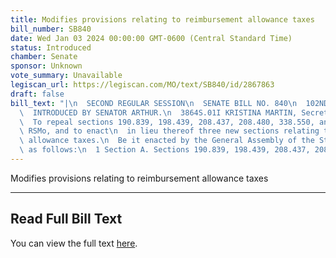 ```yaml
---
title: Modifies provisions relating to reimbursement allowance taxes
bill_number: SB840
date: Wed Jan 03 2024 00:00:00 GMT-0600 (Central Standard Time)
status: Introduced
chamber: Senate
sponsor: Unknown
vote_summary: Unavailable
legiscan_url: https://legiscan.com/MO/text/SB840/id/2867863
draft: false
bill_text: "|\n  SECOND REGULAR SESSION\n  SENATE BILL NO. 840\n  102ND GENERA L ASSEMBLY\n\
  \  INTRODUCED BY SENATOR ARTHUR.\n  3864S.01I KRISTINA MARTIN, Secretary\n  AN ACT\n\
  \  To repeal sections 190.839, 198.439, 208.437, 208.480, 338.550, and 633.401,\
  \ RSMo, and to enact\n  in lieu thereof three new sections relating to reimbursement\
  \ allowance taxes.\n  Be it enacted by the General Assembly of the State of Missouri,\
  \ as follows:\n  1 Section A. Sections 190.839, 198.439, 208.437, 208.480,"
---
```

Modifies provisions relating to reimbursement allowance taxes

---

## Read Full Bill Text

You can view the full text [here](https://legiscan.com/MO/text/SB840/id/2867863).
